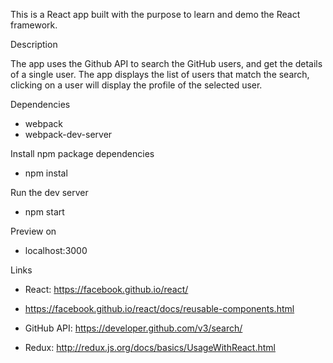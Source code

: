 This is a React app built with the purpose to learn and demo the React framework.

Description

The app uses the Github API to search the GitHub users, and get the details of a single user.
The app displays the list of users that match the search, clicking on a user will display
the profile of the selected user.


Dependencies

* webpack
* webpack-dev-server

Install npm package dependencies

* npm instal

Run the dev server

* npm start

Preview on

* localhost:3000

Links

* React: https://facebook.github.io/react/

* https://facebook.github.io/react/docs/reusable-components.html

* GitHub API: https://developer.github.com/v3/search/

* Redux: http://redux.js.org/docs/basics/UsageWithReact.html
